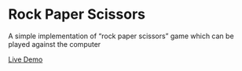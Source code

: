 # Rock Paper Scissors

A simple implementation of “rock paper scissors” game which can be played against the computer

[Live Demo](https://tylerhervias.github.io/rock-paper-scissors)